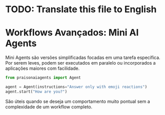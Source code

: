 # TODO: Translate this file to English

# Workflows Avançados: Mini AI Agents

Mini Agents são versões simplificadas focadas em uma tarefa específica. Por serem leves, podem ser executados em paralelo ou incorporados a aplicações maiores com facilidade.

```python
from praisonaiagents import Agent

agent = Agent(instructions="Answer only with emoji reactions")
agent.start("How are you?")
```

São úteis quando se deseja um comportamento muito pontual sem a complexidade de um workflow completo.
